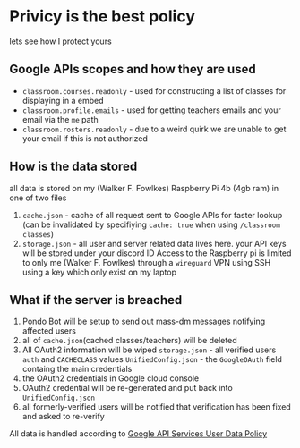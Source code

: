 # Privicy is the best policy
lets see how I protect yours

## Google APIs scopes and how they are used
* `classroom.courses.readonly` - used for constructing a list of classes for displaying in a embed<br>
* `classroom.profile.emails` - used for getting teachers emails and your email via the `me` path<br>
* `classroom.rosters.readonly` - due to a weird quirk we are unable to get your email if this is not authorized

## How is the data stored
all data is stored on my (Walker F. Fowlkes) Raspberry Pi 4b (4gb ram) in one of two files
1. `cache.json` - cache of all request sent to Google APIs for faster lookup (can be invalidated by specifiying `cache: true` when using `/classroom classes`)
2. `storage.json` - all user and server related data lives here. your API keys will be stored under your discord ID
Access to the Raspberry pi is limited to only me (Walker F. Fowlkes) through a `wireguard` VPN using SSH using a key which only exist on my laptop

## What if the server is breached
1. Pondo Bot will be setup to send out mass-dm messages notifying affected users
2. all of `cache.json`(cached classes/teachers) will be deleted
3. All OAuth2 information will be wiped 
	`storage.json` - all verified users `auth` and `CACHECLASS` values
	`UnifiedConfig.json` - the `GoogleOAuth` field containg the main credentials
4. the OAuth2 credentials in Google cloud console
5. OAuth2 credential will be re-generated and put back into `UnifiedConfig.json`
6. all formerly-verified users will be notified that verification has been fixed and asked to re-verify


All data is handled according to [Google API Services User Data Policy](https://developers.google.com/terms/api-services-user-data-policy)